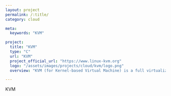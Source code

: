 ```yaml
---
layout: project
permalink: /:title/
category: cloud

meta:
  keywords: "KVM"

project:
  title: "KVM"
  type: "C"
  url: "KVM"
  project_official_url: "https://www.linux-kvm.org"
  logo: "/assets/images/projects/cloud/kvm/logo.png"
  overview: "KVM (for Kernel-based Virtual Machine) is a full virtualization solution for Linux on x86 hardware containing virtualization extensions (Intel VT or AMD-V). It consists of a loadable kernel module, kvm.ko, that provides the core virtualization infrastructure and a processor specific module, kvm-intel.ko or kvm-amd.ko."

---
```


<p>KVM</p>
